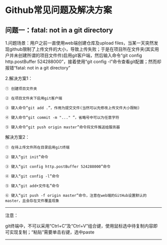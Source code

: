 # Github常见问题及解决方案 #

## 问题一：fatal: not in a git directory ##

1.问题场景：用户之前一直使用web端创建仓库及upload files，当某一天突然发现github限制了上传文件的大小，导致上传失败；于是在项目所在文件夹(其实用户并未创建所谓的项目文件件)启用git客户端，然后输入命令“git config http.postBuffer 524288000”，接着使用“git config -l”命令查看git配置；然而却报错“fatal: not in a git directory”

2.解决方案1：

    ① 创建项目文件夹

    ② 在项目文件夹下启用git客户端

    ③ 键入命令“git add .”，作用为提交文件(当然可以先修改上传文件大小限制)

    ④ 键入命令“git commit -m "..." ”，省略号中可以为任意字符

    ⑤ 键入命令“git push origin master”命令将文件推送给服务器

解决方案2：

    ① 在待上传文件所在目录启用git终端

    ② 键入“git init”命令

    ③ 键入“git config http.postBuffer 524288000”命令

    ④ 键入“git config -l”命令

    ⑤ 键入“git add+文件名”命令

    ⑥ 键入“git push -f origin master”命令，注意在web端的GitHub设置默认的master，且会存在文件覆盖现象

***

注意：

git终端中，不可以采用“Ctrl+C”及“Ctrl+V”组合键，使用鼠标选中待复制内容即可实现复制；“粘贴”需要单击右键，选中paste

***


